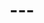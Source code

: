 ---
prog:
  ahh_counter: r.maylon
  call_to_order: g.ricalde
  closing_remarks: g.ricalde
  date: 2019-03-14 19:00:00 +0800
  declaration: d.consunji
  food: e.madduma
  general_evaluator: --general evaluator--
  introduction_of_tme: a.larita
  presentations:
  - {evaluator: --evaluator--, hide: false, id: d.mabelin, project: --project name--,
    title: --title--}
  - {evaluator: --evaluator--, hide: false, id: g.ricalde, project: --project name--,
    title: --title--}
  table_topics: l.malalay
  table_topics_evaluator: --general evaluator--
  timer: k.tan
  tme: j.albao
  welcoming_of_guests: i.hortelano
  word_of_the_day: e.polancos
title: '---'

---